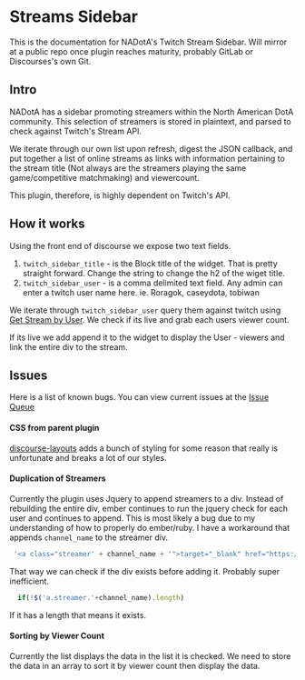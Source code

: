# Streams Sidebar
This is the documentation for NADotA's Twitch Stream Sidebar. Will mirror at a public repo once plugin reaches maturity, probably GitLab or Discourses's own Git.

## Intro
NADotA has a sidebar promoting streamers within the North American DotA community. This selection of streamers is stored in plaintext, and parsed to check against Twitch's Stream API.

We iterate through our own list upon refresh, digest the JSON callback, and put together a list of online streams as links with information pertaining to the stream title (Not always are the streamers playing the same game/competitive matchmaking) and viewercount.

This plugin, therefore, is highly dependent on Twitch's API.

## How it works

Using the front end of discourse we expose two text fields.  

1. `twitch_sidebar_title` - is the Block title of the widget. That is pretty straight forward.  Change the string to change the h2 of the wiget title.
2. `twitch_sidebar_user` - is a comma delimited text field.  Any admin can enter a twitch user name here.  ie.  Roragok, caseydota, tobiwan

We iterate through `twitch_sidebar_user` query them against twitch using [Get Stream by User](https://dev.twitch.tv/docs/v5/reference/streams/#get-stream-by-user).  We check if its live and grab each users viewer count.

If its live we add append it to the widget to display the User - viewers and link the entire div to the stream.


## Issues
Here is a list of known bugs. You can view current issues at the
[Issue Queue](https://git.roragok.com/NAMafiA/discourse-twitch-sidebar/issues)

#### CSS from parent plugin
[discourse-layouts](https://github.com/angusmcleod/discourse-layouts) adds a bunch of styling for some reason that really is unfortunate and breaks a lot of our styles.

#### Duplication of Streamers
Currently the plugin uses Jquery to append streamers to a div.  Instead of rebuilding the entire div, ember continues to run the jquery check for each user and continues to append.  This is most likely a bug due to my understanding of how to properly do ember/ruby.  I have a workaround that appends `channel_name` to the streamer div.

```js
 '<a class="streamer' + channel_name + '">target="_blank" href="https://twitch.tv/' + channel_name +'"><div class="streamer-wrapper clearfix"><div class="streamer-name">' + channel_name + '</div><div class="viewer-count">' + channel_viewers + '</div></div></a>'
 ```

 That way we can check if the div exists before adding it.  Probably super inefficient.

 ```js
   if(!$('a.streamer.'+channel_name).length)
  ```

  If it has a length that means it exists.

#### Sorting by Viewer Count
Currently the list displays the data in the list it is checked.  We need to store the data in an array to sort it by viewer count then display the data.
